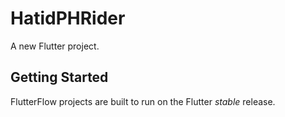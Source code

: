 # HatidPHRider

A new Flutter project.

## Getting Started

FlutterFlow projects are built to run on the Flutter _stable_ release.
